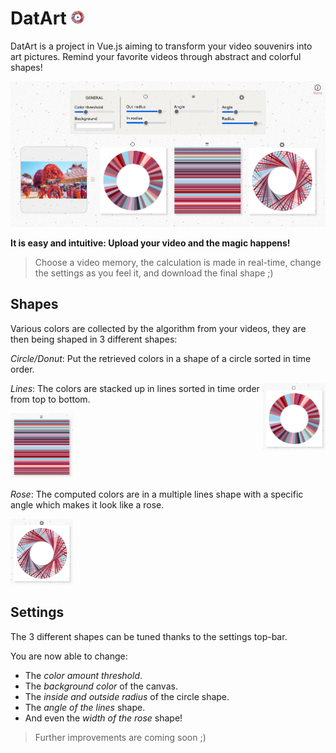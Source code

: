 # DatArt <img alt="logo of DatArt" src="/public/datArtLogo.svg" width="23" />


DatArt is a project in Vue.js aiming to transform your video souvenirs into art pictures. Remind your favorite videos through abstract and colorful shapes!

![Overall interface](/public/interface.PNG)

**It is easy and intuitive: Upload your video and the magic happens!**
> Choose a video memory, the calculation is made in real-time, change the settings as you feel it, and download the final shape ;)

## Shapes

Various colors are collected by the algorithm from your videos, they are then being shaped in 3 different shapes:

*Circle/Donut*: Put the retrieved colors in a shape of a circle sorted in time order.

<img style="float: right;" alt="circle shape example" src="/public/circle2.PNG" width="100" />

*Lines*: The colors are stacked up in lines sorted in time order from top to bottom.

<img alt="lines shape example" src="/public/lines.PNG" width="100" />

*Rose*: The computed colors are in a multiple lines shape with a specific angle which makes it look like a rose.

<img alt="rose shape example" src="/public/rose.PNG" width="100" />

## Settings

The 3 different shapes can be tuned thanks to the settings top-bar.

You are now able to change: 

- The *color amount threshold*.
- The *background color* of the canvas.
- The *inside and outside radius* of the circle shape.
- The *angle of the lines* shape.
- And even the *width of the rose* shape!
> Further improvements are coming soon ;)

